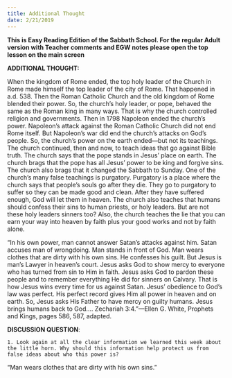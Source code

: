 ```yaml
---
title: Additional Thought
date: 2/21/2019
---
```


 **This is Easy Reading Edition of the Sabbath School. For the regular Adult version with Teacher comments and EGW notes please open the top lesson on the main screen** 

**ADDITIONAL THOUGHT:**

When the kingdom of Rome ended, the top holy leader of the Church in Rome made himself the top leader of the city of Rome. That happened in a.d. 538. Then the Roman Catholic Church and the old kingdom of Rome blended their power. So, the church’s holy leader, or pope, behaved the same as the Roman king in many ways. That is why the church controlled religion and governments. Then in 1798 Napoleon ended the church’s power. Napoleon’s attack against the Roman Catholic Church did not end Rome itself. But Napoleon’s war did end the church’s attacks on God’s people. So, the church’s power on the earth ended—but not its teachings. The church continued, then and now, to teach ideas that go against Bible truth. The church says that the pope stands in Jesus’ place on earth. The church brags that the pope has all Jesus’ power to be king and forgive sins. The church also brags that it changed the Sabbath to Sunday. One of the church’s many false teachings is purgatory. Purgatory is a place where the church says that people’s souls go after they die. They go to purgatory to suffer so they can be made good and clean. After they have suffered enough, God will let them in heaven. The church also teaches that humans should confess their sins to human priests, or holy leaders. But are not these holy leaders sinners too? Also, the church teaches the lie that you can earn your way into heaven by faith plus your good works and not by faith alone.

“In his own power, man cannot answer Satan’s attacks against him. Satan accuses man of wrongdoing. Man stands in front of God. Man wears clothes that are dirty with his own sins. He confesses his guilt. But Jesus is man’s Lawyer in heaven’s court. Jesus asks God to show mercy to everyone who has turned from sin to Him in faith. Jesus asks God to pardon these people and to remember everything He did for sinners on Calvary. That is how Jesus wins every time for us against Satan. Jesus’ obedience to God’s law was perfect. His perfect record gives Him all power in heaven and on earth. So, Jesus asks His Father to have mercy on guilty humans. Jesus brings humans back to God.... Zechariah 3:4.”—Ellen G. White, Prophets and Kings, pages 586, 587, adapted.

**DISCUSSION QUESTION**:

`1.	Look again at all the clear information we learned this week about the little horn. Why should this information help protect us from false ideas about who this power is?`

“Man wears clothes that are dirty with his own sins.”
